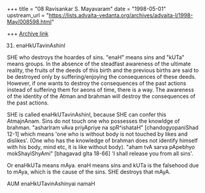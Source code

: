 +++
title = "08 Ravisankar S. Mayavaram"
date = "1998-05-01"
upstream_url = "https://lists.advaita-vedanta.org/archives/advaita-l/1998-May/008598.html"

+++
[Archive link](https://lists.advaita-vedanta.org/archives/advaita-l/1998-May/008598.html)

31. enaHkUTavinAshinI

SHE who destroys the hoardes of sins.  "enaH" means sins and "kUTa" means
groups.  In the absence of the steadfast awareness of the ultimate
reality, the fruits of the deeds of this birth and the previous births are
said to be destroyed only by suffering/enjoying the consequences of these
deeds. However, if one wants to destroy the consequences of the past
actions instead of suffering them for aeons of time, there is a way. The
awareness of the identity of the Atman and brahman will destroy the
consequences of the past actions.

SHE is called enaHkUTavinAshinI, because SHE can confer this AtmajnAnam.
Sins do not touch one who possesses the knowldge of brahman. "asharIram
vAva priyApriye na spR^ishataH" [chandogyopaniShad 12-1] which means 'one
who is without body is not touched by likes and dislikes'. (One who has
the knowledge of brahman does not identify himself with his body, mind
etc, it is like without body). "aham tvA sarva pApebhyo mokShayiShyAmi"
[bhagavad gIta 18-66] 'I shall release you from all sins'.

Or enaHkUTa means mAya. enaH means sins and kUTa is the falsehood due to
mAya, which is the cause of the sins. SHE destroys that mAyA.

AUM enaHkUTavinAshinyai namaH

